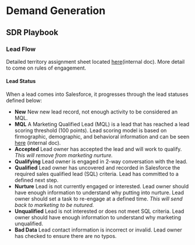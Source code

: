 # Demand Generation 
## SDR Playbook
### Lead Flow
Detailed territory assignment sheet located [here](https://docs.google.com/spreadsheets/d/1RcO7ayG6x1aDVxD3AfvSfjlzvzJkvU2GB0wvNIEDhu8/edit)(internal doc).
More detail to come on rules of engagement. 

#### Lead Status
When a lead comes into Salesforce, it progresses through the lead statuses defined below:
* **New** New new lead record, not enough activity to be considered an MQL.
* **MQL** A Marketing Qualified Lead (MQL) is a lead that has reached a lead scoring threshold (100 points). Lead scoring model is based on firmographic, demographic, and behavioral information and can be seen [here](https://docs.google.com/spreadsheets/d/1ZMF7ppWS_Naf-kIFgRymLWwHRVkB09VTqB7wv-AXOnM/edit#gid=0) (internal doc).
* **Accepted** Lead owner has accepted the lead and will work to qualify. *This will remove from marketing nurture.*
* **Qualifying** Lead owner is engaged in 2-way conversation with the lead.
* **Qualified** Lead owner has uncovered and recorded in Salesforce the required sales qualified lead (SQL) criteria. Lead has committed to a defined next step. 
* **Nurture** Lead is not currently engaged or interested. Lead owner should have enough information to understand why putting into nurture. Lead owner should set a task to re-engage at a defined time. *This will send back to marketing to be nutured.*
* **Unqualified** Lead is not interested or does not meet SQL criteria. Lead owner should have enough information to understand why marketing unqualified. 
* **Bad Data** Lead contact information is incorrect or invalid. Lead owner has checked to ensure there are no typos. 
